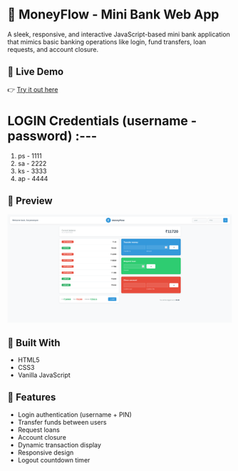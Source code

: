 # 💸 MoneyFlow - Mini Bank Web App

A sleek, responsive, and interactive JavaScript-based mini bank application that mimics basic banking operations like login, fund transfers, loan requests, and account closure.

## 🚀 Live Demo
👉 [Try it out here](https://moneyflow-app.vercel.app/)

# LOGIN Credentials (username - password) :---
1. ps - 1111
2. sa - 2222
3. ks - 3333
4. ap - 4444

## 📸 Preview
![screenshot](./screenshots/usr_account.png) <!-- optional, if you add a preview -->

## 🧰 Built With
- HTML5
- CSS3
- Vanilla JavaScript

## 🧠 Features
- Login authentication (username + PIN)
- Transfer funds between users
- Request loans
- Account closure
- Dynamic transaction display
- Responsive design
- Logout countdown timer
